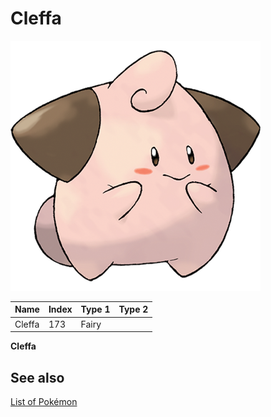 # Cleffa


![Cleffa](images/173.png)

| **Name** | **Index** | **Type 1** | **Type 2** |
|----|----|----|----|
| Cleffa | 173 | Fairy  |  |

**Cleffa** 

## See also

[List of Pokémon](../pokemon.md)
